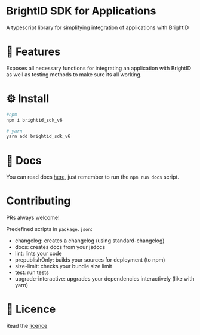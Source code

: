 # BrightID SDK for Applications

A typescript library for simplifying integration of applications with BrightID

# 🎉 Features

Exposes all necessary functions for integrating an application with BrightID as well as testing methods to make sure its all working.

# ⚙ Install

```bash
#npm
npm i brightid_sdk_v6

# yarn
yarn add brightid_sdk_v6

```

# 📖 Docs

You can read docs [here](./docs/README.md), just remember to run the `npm run docs` script.

# Contributing

PRs always welcome!

Predefined scripts in `package.json`:

- changelog: creates a changelog (using standard-changelog)
- docs: creates docs from your jsdocs
- lint: lints your code
- prepublishOnly: builds your sources for deployment (to npm)
- size-limit: checks your bundle size limit
- test: run tests
- upgrade-interactive: upgrades your dependencies interactively (like with yarn)

# 📃 Licence

Read the [licence](./LICENCE)
